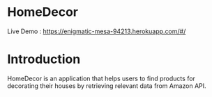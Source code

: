 # HomeDecor
 
Live Demo : https://enigmatic-mesa-94213.herokuapp.com/#/

# Introduction

HomeDecor is an application that helps users to find products for decorating their houses by retrieving relevant data from Amazon API.
